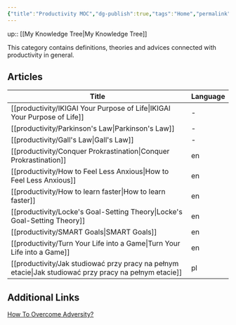 ```yaml
---
{"title":"Productivity MOC","dg-publish":true,"tags":"Home","permalink":"/productivity/productivity/","dgPassFrontmatter":true}
---
```


up:: [[My Knowledge Tree\|My Knowledge Tree]]


This category contains definitions, theories and advices connected with productivity in general.

## Articles
| Title                                                                                                    | Language |
| -------------------------------------------------------------------------------------------------------- | -------- |
| [[productivity/IKIGAI Your Purpose of Life\|IKIGAI Your Purpose of Life]]                             | \-       |
| [[productivity/Parkinson's Law\|Parkinson's Law]]                                                     | \-       |
| [[productivity/Gall's Law\|Gall's Law]]                                                               | \-       |
| [[productivity/Conquer Prokrastination\|Conquer Prokrastination]]                                     | en       |
| [[productivity/How to Feel Less Anxious\|How to Feel Less Anxious]]                                   | en       |
| [[productivity/How to learn faster\|How to learn faster]]                                             | en       |
| [[productivity/Locke's Goal-Setting Theory\|Locke's Goal-Setting Theory]]                             | en       |
| [[productivity/SMART Goals\|SMART Goals]]                                                             | en       |
| [[productivity/Turn Your Life into a Game\|Turn Your Life into a Game]]                               | en       |
| [[productivity/Jak studiować przy pracy na pełnym etacie\|Jak studiować przy pracy na pełnym etacie]] | pl       |


## Additional Links

[How To Overcome Adversity?](https://www.youtube.com/watch?v=61bMGNL6MrM)
